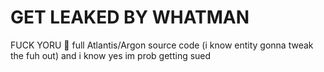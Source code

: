 # GET LEAKED BY WHATMAN
FUCK YORU 🤬
full Atlantis/Argon source code
(i know entity gonna tweak the fuh out) and i know yes im prob getting sued
